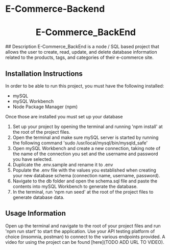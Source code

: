 # E-Commerce-Backend

<h1 align="center">E-Commerce_BackEnd</h1>

<a name="Description" />
## Description
E-Commerce_BackEnd is a node / SQL based project that allows the user to create, read, update, and delete database information related to the products, tags, and categories of their e-commerce site.

<a name="Installation-Instructions"></a>   
## Installation Instructions
In order to be able to run this project, you must have the following installed:
- mySQL
- mySQL Workbench
- Node Package Manager (npm)

Once those are installed you must set up your database
1. Set up your project by opening the terminal and running 'npm install' at the root of the project files.
2. Open the terminal and make sure mySQL server is started by running the following command
     'sudo /usr/local/mysql/bin/mysqld_safe'
3. Open mySQL Workbench and create a new connection, taking note of the name of the connection you set and the username and password you have selected.
4. Duplicate the .env.sample and rename it to .env
5. Populate the .env file with the values you established when creating your new database schema (connection name, username, password).
6. Navigate to the db folder and open the schema.sql file and paste the contents into mySQL Workbench to generate the database.
7. In the terminal, run 'npm run seed' at the root of the project files to generate database data.



<a name="Usage-Information"></a>   
## Usage Information
Open up the terminal and navigate to the root of your project files and run 'npm run start' to start the application.
Use your API testing platform of choice (insomnia, postman) to connect to the various endpoints provided.
A video for using the project can be found [here](TODO ADD URL TO VIDEO).
